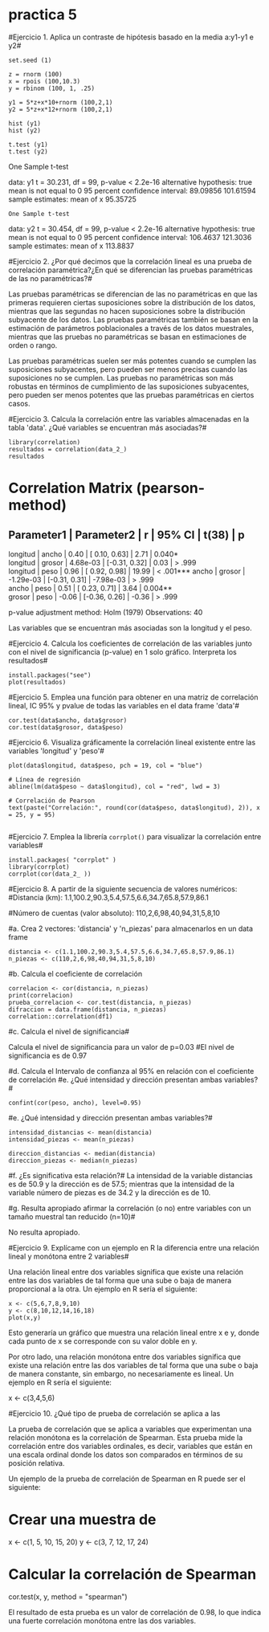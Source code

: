 # practica 5
 
#Ejercicio 1. Aplica un contraste de hipótesis basado en la media
a:y1-y1 e y2#

```{r}
set.seed (1)

z = rnorm (100)
x = rpois (100,10.3)
y = rbinom (100, 1, .25)

y1 = 5*z+x*10+rnorm (100,2,1)
y2 = 5*z+x*12+rnorm (100,2,1)

hist (y1)
hist (y2)

t.test (y1)
t.test (y2)

```
One Sample t-test

data:  y1
t = 30.231, df = 99, p-value < 2.2e-16
alternative hypothesis: true mean is not equal to 0
95 percent confidence interval:
  89.09856 101.61594
sample estimates:
mean of x 
 95.35725 


	One Sample t-test

data:  y2
t = 30.454, df = 99, p-value < 2.2e-16
alternative hypothesis: true mean is not equal to 0
95 percent confidence interval:
 106.4637 121.3036
sample estimates:
mean of x 
 113.8837 

#Ejercicio 2. ¿Por qué decimos que la correlación lineal es una prueba
de correlación paramétrica?¿En qué se diferencian las pruebas
paramétricas de las no paramétricas?#

Las pruebas paramétricas se diferencian de las no paramétricas en que las primeras requieren ciertas suposiciones sobre la distribución de los datos, mientras que las segundas no hacen suposiciones sobre la distribución subyacente de los datos. Las pruebas paramétricas también se basan en la estimación de parámetros poblacionales a través de los datos muestrales, mientras que las pruebas no paramétricas se basan en estimaciones de orden o rango.

Las pruebas paramétricas suelen ser más potentes cuando se cumplen las suposiciones subyacentes, pero pueden ser menos precisas cuando las suposiciones no se cumplen. Las pruebas no paramétricas son más robustas en términos de cumplimiento de las suposiciones subyacentes, pero pueden ser menos potentes que las pruebas paramétricas en ciertos casos. 

#Ejercicio 3. Calcula la correlación entre las variables almacenadas en la tabla 'data'. ¿Qué variables se encuentran más asociadas?#


```{r}
library(correlation)
resultados = correlation(data_2_)
resultados
```
# Correlation Matrix (pearson-method)

Parameter1 | Parameter2 |         r |        95% CI |     t(38) |         p
---------------------------------------------------------------------------
longitud   |      ancho |      0.40 | [ 0.10, 0.63] |      2.71 | 0.040*   
longitud   |     grosor |  4.68e-03 | [-0.31, 0.32] |      0.03 | > .999   
longitud   |       peso |      0.96 | [ 0.92, 0.98] |     19.99 | < .001***
ancho      |     grosor | -1.29e-03 | [-0.31, 0.31] | -7.98e-03 | > .999   
ancho      |       peso |      0.51 | [ 0.23, 0.71] |      3.64 | 0.004**  
grosor     |       peso |     -0.06 | [-0.36, 0.26] |     -0.36 | > .999   

p-value adjustment method: Holm (1979)
Observations: 40

Las variables que se encuentran más asociadas son la longitud y el peso.

#Ejercicio 4. Calcula los coeficientes de correlación de las variables
junto con el nivel de significancia (p-value) en 1 solo gráfico.
Interpreta los resultados#

```{r}
install.packages("see")
plot(resultados)
```


#Ejercicio 5. Emplea una función para obtener en una matriz de
correlación lineal, IC 95% y pvalue de todas las variables en el data
frame 'data'\#

```{r}
cor.test(data$ancho, data$grosor)
cor.test(data$grosor, data$peso) 

```


#Ejercicio 6. Visualiza gráficamente la correlación lineal existente
entre las variables 'longitud' y 'peso'\#

```{r}
plot(data$longitud, data$peso, pch = 19, col = "blue")

# Línea de regresión
abline(lm(data$peso ~ data$longitud), col = "red", lwd = 3)

# Correlación de Pearson
text(paste("Correlación:", round(cor(data$peso, data$longitud), 2)), x = 25, y = 95)


```

#Ejercicio 7. Emplea la librería `corrplot()` para visualizar la
correlación entre variables#


```{r}
install.packages( "corrplot" )
library(corrplot)
corrplot(cor(data_2_ ))

```

#Ejercicio 8. A partir de la siguiente secuencia de valores numéricos:
#Distancia (km): 1.1,100.2,90.3,5.4,57.5,6.6,34.7,65.8,57.9,86.1

#Número de cuentas (valor absoluto): 110,2,6,98,40,94,31,5,8,10

#a. Crea 2 vectores: 'distancia' y 'n_piezas' para almacenarlos en un
data frame 
```{r}
distancia <- c(1.1,100.2,90.3,5.4,57.5,6.6,34.7,65.8,57.9,86.1)
n_piezas <- c(110,2,6,98,40,94,31,5,8,10)
```
#b. Calcula el coeficiente de correlación 
```{r}
correlacion <- cor(distancia, n_piezas)
print(correlacion)
prueba_correlacion <- cor.test(distancia, n_piezas)
difraccion = data.frame(distancia, n_piezas)
correlation::correlation(df1)
```

#c. Calcula el nivel de significancia#

Calcula el nivel de significancia para un valor de p=0.03 #El nivel de significancia es de 0.97


#d. Calcula el Intervalo de confianza al 95% en relación con el
coeficiente de correlación #e. ¿Qué intensidad y dirección presentan
ambas variables?#

```{r}
confint(cor(peso, ancho), level=0.95)
```

#e. ¿Qué intensidad y dirección presentan ambas variables?#

```{r}
intensidad_distancias <- mean(distancia)
intensidad_piezas <- mean(n_piezas)

direccion_distancias <- median(distancia)
direccion_piezas <- median(n_piezas)
```

#f. ¿Es significativa esta relación?#
La intensidad de la variable distancias es de 50.9 y la dirección es de 57.5; mientras que la intensidad de la variable número de piezas es de 34.2 y la dirección es de 10.

#g. Resulta apropiado afirmar la correlación (o no) entre variables con
un tamaño muestral tan reducido (n=10)\#

No resulta apropiado.


#Ejercicio 9. Explícame con un ejemplo en R la diferencia entre una
relación lineal y monótona entre 2 variables#

Una relación lineal entre dos variables significa que existe una relación entre las dos variables de tal forma que una sube o baja de manera proporcional a la otra. Un ejemplo en R sería el siguiente:


```{r}
x <- c(5,6,7,8,9,10)
y <- c(8,10,12,14,16,18)
plot(x,y)
```


Esto generaría un gráfico que muestra una relación lineal entre x e y, donde cada punto de x se corresponde con su valor doble en y.

Por otro lado, una relación monótona entre dos variables significa que existe una relación entre las dos variables de tal forma que una sube o baja de manera constante, sin embargo, no necesariamente es lineal. Un ejemplo en R sería el siguiente:


x <- c(3,4,5,6)



#Ejercicio 10. ¿Qué tipo de prueba de correlación se aplica a las

La prueba de correlación que se aplica a variables que experimentan una relación monótona es la correlación de Spearman. Esta prueba mide la correlación entre dos variables ordinales, es decir, variables que están en una escala ordinal donde los datos son comparados en términos de su posición relativa.

Un ejemplo de la prueba de correlación de Spearman en R puede ser el siguiente:

# Crear una muestra de 

x <- c(1, 5, 10, 15, 20)
y <- c(3, 7, 12, 17, 24)



# Calcular la correlación de Spearman
cor.test(x, y, method = "spearman")

El resultado de esta prueba es un valor de correlación de 0.98, lo que indica una fuerte correlación monótona entre las dos variables.

